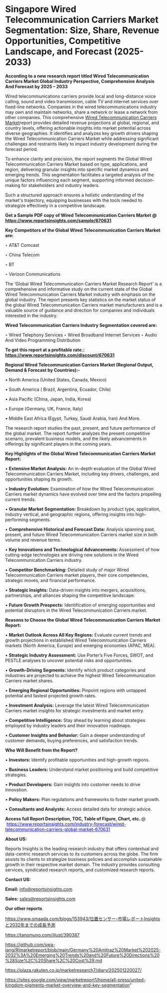 # Singapore Wired Telecommunication Carriers Market Segmentation: Size, Share, Revenue Opportunities, Competitive Landscape, and Forecast (2025-2033)

<strong>According to a new research report titled Wired Telecommunication Carriers Market Global Industry Perspective, Comprehensive Analysis And Forecast by 2025 – 2033</strong>

Wired telecommunications carriers provide local and long-distance voice calling, sound and video transmission, cable TV and internet services over fixed-line networks. Companies in the wired telecommunications industry may own and maintain networks, share a network or lease a network from other companies. This comprehensive <a href=https://www.reportsinsights.com/sample/670631>Wired Telecommunication Carriers Market</a>report provides detailed revenue projections at global, regional, and country levels, offering actionable insights into market potential across diverse geographies. It identifies and analyzes key growth drivers shaping the Wired Telecommunication Carriers Market while addressing significant challenges and restraints likely to impact industry development during the forecast period.

To enhance clarity and precision, the report segments the Global Wired Telecommunication Carriers Market based on type, applications, and region, delivering granular insights into specific market dynamics and emerging trends. This segmentation facilitates a targeted analysis of the unique factors influencing each segment, supporting informed decision-making for stakeholders and industry leaders.

Such a structured approach ensures a holistic understanding of the market's trajectory, equipping businesses with the tools needed to strategize effectively in a competitive landscape.

<strong>Get a Sample PDF copy of Wired Telecommunication Carriers Market </strong><strong>@<a href=https://www.reportsinsights.com/sample/670631 style=color:#0000ff;> https://www.reportsinsights.com/sample/670631</a></strong></font>

<strong>Key Competitors of the Global Wired Telecommunication Carriers Market are:</strong>

‣ AT&T Comcast

‣ China Telecom

‣ BT

‣ Verizon Communications

The ‘Global Wired Telecommunication Carriers Market Research Report’ is a comprehensive and informative study on the current state of the Global Wired Telecommunication Carriers Market industry with emphasis on the global industry. The report presents key statistics on the market status of the global Wired Telecommunication Carriers market manufacturers and is a valuable source of guidance and direction for companies and individuals interested in the industry.

<strong>Wired Telecommunication Carriers Industry Segmentation covered are:</strong>

‣ Wired Telephony Services
‣ Wired Broadband Internet Services
‣ Audio And Video Programming Distribution

<strong>To get this report at a profitable rate.: <a href=https://www.reportsinsights.com/discount/670631 style=color:#0000ff;>https://www.reportsinsights.com/discount/670631</a></strong></font>

<strong>Regional Wired Telecommunication Carriers Market (Regional Output, Demand &amp; Forecast by Countries):-</strong>

• North America (United States, Canada, Mexico)

• South America ( Brazil, Argentina, Ecuador, Chile)

• Asia Pacific (China, Japan, India, Korea)

• Europe (Germany, UK, France, Italy)

• Middle East Africa (Egypt, Turkey, Saudi Arabia, Iran) And More.

The research report studies the past, present, and future performance of the global market. The report further analyzes the present competitive scenario, prevalent business models, and the likely advancements in offerings by significant players in the coming years.

<strong>Key Highlights of the Global Wired Telecommunication Carriers Market Report:</strong>

• <strong>Extensive Market Analysis:</strong> An in-depth evaluation of the Global Wired Telecommunication Carriers Market, including key drivers, challenges, and opportunities shaping its growth.

• <strong>Industry Evolution:</strong> Examination of how the Wired Telecommunication Carriers market dynamics have evolved over time and the factors propelling current trends.

• <strong>Granular Market Segmentation:</strong> Breakdown by product type, application, industry vertical, and geographic regions, offering insights into high-performing segments.

• <strong>Comprehensive Historical and Forecast Data:</strong> Analysis spanning past, present, and future Wired Telecommunication Carriers market size in both volume and revenue terms.

• <strong>Key Innovations and Technological Advancements:</strong> Assessment of how cutting-edge technologies are driving new solutions in the Wired Telecommunication Carriers industry.

• <strong>Competitor Benchmarking:</strong> Detailed study of major Wired Telecommunication Carriers market players, their core competencies, strategic moves, and financial performance.

• <strong>Strategic Insights:</strong> Data-driven insights into mergers, acquisitions, partnerships, and alliances shaping the competitive landscape.

• <strong>Future Growth Prospects:</strong> Identification of emerging opportunities and potential disruptors in the Wired Telecommunication Carriers market.

<strong>Reasons to Choose the Global Wired Telecommunication Carriers Market Report:</strong>

• <strong>Market Outlook Across All Key Regions:</strong> Evaluate current trends and growth projections in established Wired Telecommunication Carriers markets (North America, Europe) and emerging economies (APAC, MEA).

• <strong>Strategic Industry Assessment:</strong> Use Porter’s Five Forces, SWOT, and PESTLE analyses to uncover potential risks and opportunities.

• <strong>Growth-Driving Segments:</strong> Identify which product categories and industries are projected to achieve the highest Wired Telecommunication Carriers market shares.

• <strong>Emerging Regional Opportunities:</strong> Pinpoint regions with untapped potential and fastest projected growth rates.

• <strong>Investment Analysis:</strong> Leverage the latest Wired Telecommunication Carriers market insights for strategic investments and market entry.

• <strong>Competitive Intelligence:</strong> Stay ahead by learning about strategies employed by industry leaders and their innovation roadmaps.

• <strong>Customer Insights and Behavior:</strong> Gain a deeper understanding of customer demands, buying preferences, and satisfaction trends.

<strong>Who Will Benefit from the Report?</strong>

• <strong>Investors:</strong> Identify profitable opportunities and high-growth regions.

• <strong>Business Leaders:</strong> Understand market positioning and build competitive strategies.

• <strong>Product Developers:</strong> Gain insights into customer needs to drive innovation.

• <strong>Policy Makers:</strong> Plan regulations and frameworks to foster market growth.

• <strong>Consultants and Analysts:</strong> Access detailed data for strategic advice.
</ul>
<strong>Access full Report Description, TOC, Table of Figure, Chart, etc. </strong>@  <a href=https://www.reportsinsights.com/industry-forecast/wired-telecommunication-carriers-global-market-670631 style=color:#0000ff;>https://www.reportsinsights.com/industry-forecast/wired-telecommunication-carriers-global-market-670631</a></font>

<strong><strong>About US</strong>:</strong>

Reports Insights is the leading research industry that offers contextual and data-centric research services to its customers across the globe. The firm assists its clients to strategize business policies and accomplish sustainable growth in their respective market domain. The industry provides consulting services, syndicated research reports, and customized research reports.

<strong>Contact US:</strong>

<p class=""""><b>Email:</b> <a href=mailto:info@reportsinsights.com>info@reportsinsights.com</a></p>
<p class=""""><b>Sales:</b> <a href=mailto:sales@reportsinsights.com>sales@reportsinsights.com</a></p>

<strong>Our other reports</strong>

<a href=https://www.omaada.com/blogs/153943/位置センサー-市場レポートInsightsと2032年までの成長予測>https://www.omaada.com/blogs/153943/位置センサー-市場レポートInsightsと2032年までの成長予測</a>

<a href=https://tanomuno.com/illust/390387>https://tanomuno.com/illust/390387</a>

<a href=https://github.com/swa-lang/RImarketreport/blob/main/Germany%20Amitraz%20Market%202025-2032%3A%20Emerging%20Trends%20and%20Future%20Directions%20%28Size%2C%20Share%2C%20Cost%29.md>https://github.com/swa-lang/RImarketreport/blob/main/Germany%20Amitraz%20Market%202025-2032%3A%20Emerging%20Trends%20and%20Future%20Directions%20%28Size%2C%20Share%2C%20Cost%29.md</a>

<a href=https://plaza.rakuten.co.jp/marketresearch7/diary/202501220027/>https://plaza.rakuten.co.jp/marketresearch7/diary/202501220027/</a>

<a href=https://sites.google.com/view/marketreport1/home/all-press/united-kingdom-pigments-market-overview-and-key-segmentation>https://sites.google.com/view/marketreport1/home/all-press/united-kingdom-pigments-market-overview-and-key-segmentation</a>"
